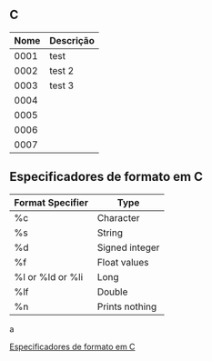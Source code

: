 ## C

| Nome | Descrição |
| ------ | ------ |
| 0001 | test |
| 0002 | test 2|
| 0003 |test 3 |
| 0004 | |
| 0005 | |
| 0006 | |
| 0007 | |

## Especificadores de formato em C

| Format Specifier	 | Type |
| ------ | ------ |
| %c |	Character |
| %s | String |
| %d | Signed integer |
| %f | Float values  |
| %l or %ld or %li | Long |
| %lf | Double |
| %n | Prints nothing |
a

[Especificadores de formato em C](https://www.tutorialspoint.com/format-specifiers-in-c)
